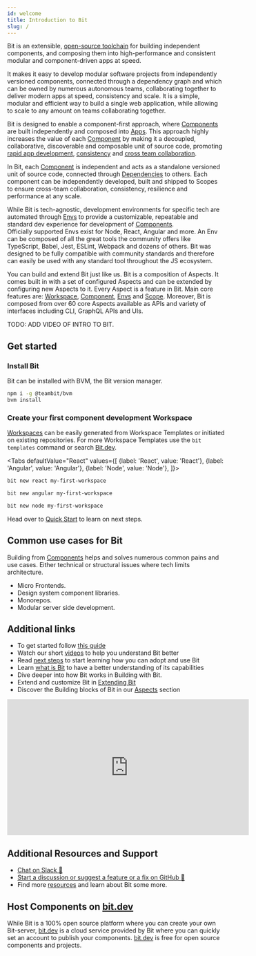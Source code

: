 ```yaml
---
id: welcome
title: Introduction to Bit
slug: /
---
```



Bit is an extensible, [open-source toolchain](https://github.com/teambit/bit) for building independent components, and composing them into high-performance and consistent modular and component-driven apps at speed.

It makes it easy to develop modular software projects from independently versioned components, connected through a dependency graph and which can be owned by numerous autonomous teams, collaborating together to deliver modern apps at speed, consistency and scale. It is a simple, modular and efficient way to build a single web application, while allowing to scale to any amount on teams collaborating together.

Bit is designed to enable a component-first approach, where [Components](/components/overview) are built independently and composed into [Apps](/apps/overview). This approach highly increases the value of each [Component](/components/overview) by making it a decoupled, collaborative, discoverable and composable unit of source code, promoting [rapid app development](/), [consistency](/) and [cross team collaboration](/).

In Bit, each [Component](/components/overview) is independent and acts as a standalone versioned unit of source code, connected through [Dependencies](/dependencies/overview) to others. Each component can be independently developed, built and shipped to Scopes to ensure cross-team collaboration, consistency, resilience and performance at any scale.

While Bit is tech-agnostic, development environments for specific tech are automated through [Envs](/envs/overview) to provide a customizable, repeatable and standard dev experience for development of [Components](components/overview).  
Officially supported Envs exist for Node, React, Angular and more. An Env can be composed of all the great tools the community offers like TypeScript, Babel, Jest, ESLint, Webpack and dozens of others. Bit was designed to be fully compatible with community standards and therefore can easily be used with any standard tool throughout the JS ecosystem. 

You can build and extend Bit just like us. Bit is a composition of Aspects. It comes built in with a set of configured Aspects and can be extended by configuring new Aspects to it. Every Aspect is a feature in Bit. Main core features are: [Workspace](/workspace/overview), [Component](components/overview), [Envs](envs/overview) and [Scope](scope/overview). Moreover, Bit is composed from over 60 core Aspects available as APIs and variety of interfaces including CLI, GraphQL APIs and UIs.

TODO: ADD VIDEO OF INTRO TO BIT.

## Get started

### Install Bit

Bit can be installed with BVM, the Bit version manager.

```bash
npm i -g @teambit/bvm
bvm install
```

### Create your first component development Workspace

[Workspaces](workspace/overview) can be easily generated from Workspace Templates or initiated on existing repositories. For more Workspace Templates use the `bit templates` command or search [Bit.dev](https://bit.dev).

<Tabs
defaultValue="React"
values={[
{label: 'React', value: 'React'},
{label: 'Angular', value: 'Angular'},
{label: 'Node', value: 'Node'},
]}>
<TabItem value="React">

```bash
bit new react my-first-workspace
```

  </TabItem>
  <TabItem value="Angular">

```bash
bit new angular my-first-workspace
```

  </TabItem>
    <TabItem value="Angular">

```bash
bit new node my-first-workspace
```

  </TabItem>
</Tabs>

Head over to [Quick Start](quick-start) to learn on next steps.

## Common use cases for Bit

Building from [Components](components/overview) helps and solves numerous common pains and use cases. Either technical or structural issues where tech limits architecture.

- Micro Frontends.
- Design system component libraries.
- Monorepos.
- Modular server side development.

## Additional links

- To get started follow [this guide](/getting-started/installing-bit)
- Watch our short [videos](/resources/videos) to help you understand Bit better
- Read [next steps](getting-started/whats-next) to start learning how you can adopt and use Bit
- Learn [what is Bit](essentials/what-is-bit) to have a better understanding of its capabilities
- Dive deeper into how Bit works in Building with Bit.
- Extend and customize Bit in [Extending Bit](/extending-bit/adding-a-new-tab)
- Discover the Building blocks of Bit in our [Aspects](/aspects/aspects-overview) section

<iframe width="560" height="315" src="https://www.youtube.com/embed/7afMBwj5fR4" title="Let's Build with Bit" frameborder="0" allow="accelerometer; autoplay; clipboard-write; encrypted-media; gyroscope; picture-in-picture" allowfullscreen></iframe>

## Additional Resources and Support

- [Chat on Slack :beers:](https://join.slack.com/t/bit-dev-community/shared_invite/zt-o2tim18y-UzwOCFdTafmFKEqm2tXE4w)
- [Start a discussion or suggest a feature or a fix on GitHub :wrench:](https://github.com/teambit/bit/issues)
- Find more [resources](resources/conference-talks) and learn about Bit some more.

## Host Components on [bit.dev](https://bit.dev)

While Bit is a 100% open source platform where you can create your own Bit-server, [bit.dev](https://bit.dev) is a cloud service provided by Bit where you can quickly set an account to publish your components. [bit.dev](https://bit.dev) is free for open source components and projects.
